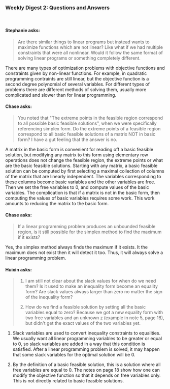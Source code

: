 ### Weekly Digest 2: Questions and Answers

<br/>


#### Stephanie asks:

> Are there similar things to linear programs but instead wants to maximize
> functions which are not linear? Like what if we had multiple constraints
> that were all nonlinear. Would it follow the same format of solving linear
> programs or something completely different.

There are many types of optimization problems with objective functions and constraints
given by non-linear functions. For example, in quadratic programming contraints are
still linear, but the objective function is a second degree polynomial of several
variables. For different types of problems there are different methods of solving them,
usually more complicated and slower than for linear programming.


#### Chase asks:

> You noted that "The extreme points in the feasible region correspond to all
> possible basic feasible solutions", when we were specifically referencing simplex form.
> Do the extreme points of a feasible region correspond to all basic feasible solutions
> of a matrix NOT in basic form? I have a gut feeling that the answer is no.

A matrix in the basic form is convenient for reading off a basic feasible solution,
but modifying any matrix to this form using elementary row operations does not
change the feasible region, the extreme points or what are the basic feasible solutions.
Starting with any matrix, a basic feasible solution can be computed by first selecting
a maximal collection of columns of the matrix that are linearly independent. The variables
corresponding to these columns become basic variables and the other variables are free.
Then we set the free variables to 0, and compute values of the basic variables.
The complication is that if a matrix is not in the basic form, then computing the values
of basic variables requires some work. This work amounts to reducing the matrix to the
basic form.

#### Chase asks:

> If a linear programming problem produces an unbounded feasible region, is it
> still possible for the simplex method to find the maximum if it exists?

Yes, the simplex method always finds the maximum if it exists. It the maximum
does not exist then it will detect it too. Thus, it will always solve a linear
programming problem.

#### Huixin asks:

> 1) I am still not clear about the slack values for when do we need them? Is it used to make
>    an inequality form become an equality form? Are slack values always larger than zero no matter
>    the sign of the inequality form?
>
> 2) How do we find a feasible solution by setting all the basic variables equal to zero? Because we
>    got a new equality form with two free variables and an unknown z (example in note 5, page 18),
>    but didn't get the exact values of the two variables yet.

1) Slack variables are used to convert inequality constraints to equalities. We usually want
   all linear programming variables to be greater or equal to 0, so slack variables are added in a way
   that this condition is satisfied. After a linear programming problem is solved, it may happen that
   some slack variables for the optimal solution will be 0.

2) By the definition of a basic feasible solution, this is a solution where all free variables are
   equal to 0. The notes on page 18 show how one can modify the objective function so that it depends
   on free variables only. This is not directly related to basic feasible solutions.


